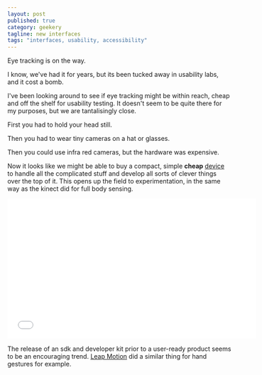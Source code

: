 ```yaml
---
layout: post
published: true
category: geekery
tagline: new interfaces
tags: "interfaces, usability, accessibility"
---
```


Eye tracking is on the way.

I know, we've had it for years, but its been tucked away in usability labs, and it cost a bomb.

I've been looking around to see if eye tracking might be within reach, cheap and off the shelf for usability testing. It doesn't seem to be quite there for my purposes, but we are tantalisingly close.

First you had to hold your head still.

Then you had to wear tiny cameras on a hat or glasses.

Then you could use infra red cameras, but the hardware was expensive.

Now it looks like we might be able to buy a compact, simple **cheap** [device](https://theeyetribe.com/) to handle all the complicated stuff and develop all sorts of clever things over the top of it. This opens  up the field to experimentation, in the same way as the kinect did for full body sensing.

<iframe width="560" height="315" src="//www.youtube.com/embed/2q9DarPET0o" frameborder="0" allowfullscreen></iframe>

The release of an sdk and developer kit prior to a user-ready product seems to be an encouraging trend. [Leap Motion](https://www.leapmotion.com/) did a similar thing for hand gestures for example.